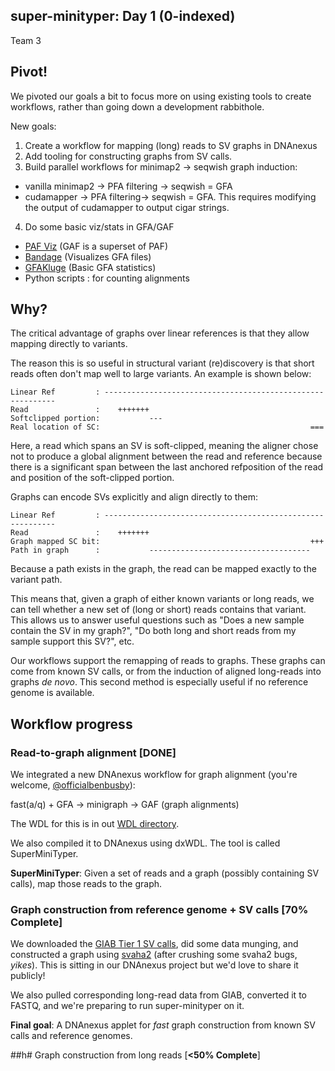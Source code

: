super-minityper: Day 1 (0-indexed)
---------------
Team 3


## Pivot!
We pivoted our goals a bit to focus more on using existing tools to
create workflows, rather than going down a development rabbithole.

New goals:  
1. Create a workflow for mapping (long) reads to SV graphs in DNAnexus  
2. Add tooling for constructing graphs from SV calls.  
3. Build parallel workflows for minimap2 -> seqwish graph induction:  
  - vanilla minimap2 &rarr; PFA filtering &rarr; seqwish = GFA
  - cudamapper &rarr; PFA filtering&rarr; seqwish = GFA. This requires modifying the output of
  cudamapper to output cigar strings.
4. Do some basic viz/stats in GFA/GAF  
  - [PAF Viz](https://github.com/dwinter/pafr) (GAF is a superset of PAF)  
  - [Bandage](https://github.com/rrwick/bandage) (Visualizes GFA files)  
  - [GFAKluge](https://github.com/edawson/gfakluge) (Basic GFA statistics)  
  - Python scripts : for counting alignments

<div style="page-break-after: always;"></div>

## Why?
The critical advantage of graphs over linear references is that
they allow mapping directly to variants.

The reason this is so useful in structural variant (re)discovery is that short reads often
don't map well to large variants. An example is shown below:
```
Linear Ref         : -----------------------------------------------------------
Read               :    +++++++
Softclipped portion:           ---
Real location of SC:                                               ===
```

Here, a read which spans an SV is soft-clipped, meaning
the aligner chose not to produce a global alignment between the read and reference
because there is a significant span between the last anchored refposition of the read
and position of the soft-clipped portion.  


Graphs can encode SVs explicitly and align directly to them:
```
Linear Ref         : -----------------------------------------------------------
Read               :    +++++++
Graph mapped SC bit:                                               +++ 
Path in graph      :           ------------------------------------
```

Because a path exists in the graph, the read can be mapped exactly to the variant path.

This means that, given a graph of either known variants or long reads,
we can tell whether a new set of (long or short) reads contains that variant.
This allows us to answer useful questions such as "Does a new sample contain the SV in my graph?",
"Do both long and short reads from my sample support this SV?", etc.


Our workflows support the remapping of reads to graphs. These graphs can come from known SV calls,
or from the induction of aligned long-reads into graphs *de novo*. This second method is especially
useful if no reference genome is available.


## Workflow progress

### Read-to-graph alignment [**DONE**]
We integrated a new DNAnexus workflow for graph alignment (you're welcome, [@officialbenbusby](https://twitter.com/dcgenomics?lang=en)):

fast(a/q) + GFA &rarr; minigraph &rarr; GAF (graph alignments)

The WDL for this is in out [WDL directory](https://github.com/NCBI-Codeathons/super-minityper/tree/master/wdl).

We also compiled it to DNAnexus using dxWDL. The tool is called SuperMiniTyper.

**SuperMiniTyper**: Given a set of reads and a graph (possibly containing SV calls),
map those reads to the graph.

### Graph construction from reference genome + SV calls [**70% Complete**]
We downloaded the [GIAB Tier 1 SV calls](ftp://ftp-trace.ncbi.nlm.nih.gov/giab/ftp/data/AshkenazimTrio/analysis/NIST_SVs_Integration_v0.6/),
did some data munging,
and constructed a graph using [svaha2](https://github.com/edawson/svaha2) (after crushing some svaha2 bugs, *yikes*).
This is sitting in our DNAnexus project but we'd love to share it publicly!

We also pulled corresponding long-read data from GIAB, converted it to FASTQ, and we're preparing to run super-minityper on it.

**Final goal**: A DNAnexus applet for *fast* graph construction from known SV calls
and reference genomes.

##h# Graph construction from long reads [**<50% Complete**]
